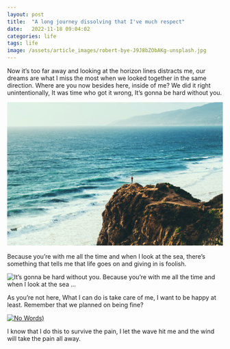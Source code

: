 ```yaml
---
layout: post
title:  "A long journey dissolving that I've much respect"
date:   2022-11-18 09:04:02
categories: life
tags: life
image: /assets/article_images/robert-bye-J9J8bZObAKg-unsplash.jpg
---
```


Now it’s too far away and looking at the horizon lines distracts me, our dreams are what I miss the most when we looked together in the same direction.
Where are you now besides here, inside of me? We did it right unintentionally, It was time who got it wrong, It’s gonna be hard without you.

![Our dreams is what I miss the most. When we looked together at the same direction.](/assets/article_images/austin-neill-HAKTHWgeDWE-unsplash.jpg "Our dreams is what I miss the most. When we looked together at the same direction.")

Because you’re with me all the time and when I look at the sea, there’s something that tells me that life goes on and giving in is foolish.

![It’s gonna be hard without you. Because you’re with me all the time and when I look at the sea ...](/assets/article_images/joseph-barrientos-oQl0eVYd_n8-unsplash.jpg "It’s gonna be hard without you. Because you’re with me all the time and when I look at the sea ...")

As you’re not here, What I can do is take care of me, I want to be happy at least. Remember that we planned on being fine?

[![No Words)](https://img.youtube.com/vi/Ua-84AiHiEI/maxresdefault.jpg)](https://www.youtube.com/watch?v=Ua-84AiHiEI)

I know that I do this to survive the pain, I let the wave hit me and the wind will take the pain all away.